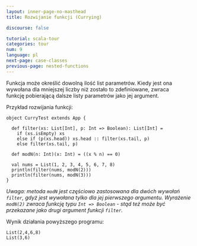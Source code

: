 ```yaml
---
layout: inner-page-no-masthead
title: Rozwijanie funkcji (Currying)

discourse: false

tutorial: scala-tour
categories: tour
num: 9
language: pl
next-page: case-classes
previous-page: nested-functions
---
```


Funkcja może określić dowolną ilość list parametrów. Kiedy jest ona wywołana dla mniejszej liczby niż zostało to zdefiniowane, zwraca funkcję pobierającą dalsze listy parametrów jako jej argument.

Przykład rozwijania funkcji:

```tut
object CurryTest extends App {

  def filter(xs: List[Int], p: Int => Boolean): List[Int] =
    if (xs.isEmpty) xs
    else if (p(xs.head)) xs.head :: filter(xs.tail, p)
    else filter(xs.tail, p)

  def modN(n: Int)(x: Int) = ((x % n) == 0)

  val nums = List(1, 2, 3, 4, 5, 6, 7, 8)
  println(filter(nums, modN(2)))
  println(filter(nums, modN(3)))
}
```

_Uwaga: metoda `modN` jest częściowo zastosowana dla dwóch wywołań `filter`, gdyż jest wywołana tylko dla jej pierwszego argumentu. Wyrażenie `modN(2)` zwraca funkcję typu `Int => Boolean` - stąd też może być przekazane jako drugi argument funkcji `filter`._

Wynik działania powyższego programu:

```
List(2,4,6,8)
List(3,6)
```
